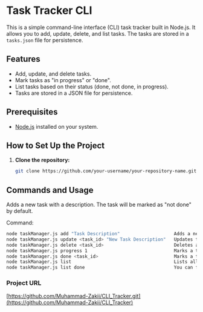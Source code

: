 # Task Tracker CLI

This is a simple command-line interface (CLI) task tracker built in Node.js. It allows you to add, update, delete, and list tasks. The tasks are stored in a `tasks.json` file for persistence.

## Features

- Add, update, and delete tasks.
- Mark tasks as "in progress" or "done".
- List tasks based on their status (done, not done, in progress).
- Tasks are stored in a JSON file for persistence.

## Prerequisites

- [Node.js](https://nodejs.org/) installed on your system.

## How to Set Up the Project

1. **Clone the repository:**
   ```bash
   git clone https://github.com/your-username/your-repository-name.git
## Commands and Usage

Adds a new task with a description. The task will be marked as "not done" by default.

Command:
```bash
node taskManager.js add "Task Description"                    Adds a new task with a description. The task will be marked
node taskManager.js update <task_id> "New Task Description"   Updates the description of an existing task.
node taskManager.js delete <task_id>                          Deletes a task by its ID.
node taskManager.js progress 1                                Marks a task as "in progress" by its ID.
node taskManager.js done <task_id>                            Marks a task as "done" by its ID
node taskManager.js list                                      Lists all tasks, regardless of their status.
node taskManager.js list done                                 You can filter tasks by their status: done,

```
### Project URL
[https://github.com/Muhammad-Zakii/CLI_Tracker.git](https://github.com/Muhammad-Zakii/CLI_Tracker)



